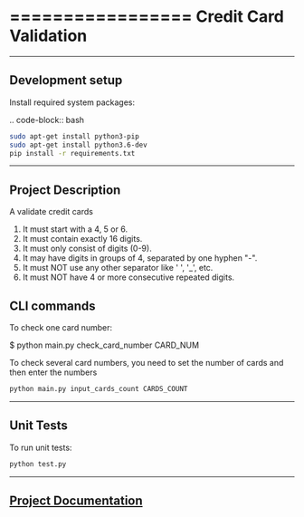 =================
Credit Card Validation
=================

-----------------
Development setup
-----------------
Install required system packages:

.. code-block:: bash
```bash
sudo apt-get install python3-pip
sudo apt-get install python3.6-dev
pip install -r requirements.txt
 ```

-----------------
Project Description 
-----------------

A validate credit cards

<ol>
<li>It must start with a 4, 5 or 6.</li>
<li>It must contain exactly 16 digits.</li>
<li>It must only consist of digits (0-9).</li>
<li>It may have digits in groups of 4, separated by one hyphen "-". </li>
<li>It must NOT use any other separator like ' ', '_', etc. </li>
<li> It must NOT have 4 or more consecutive repeated digits.</li>
</ol


-----------------
CLI commands
-----------------

To check one card number:

$ python main.py check_card_number CARD_NUM

To check several card numbers, 
you need to set the number of cards and then enter the numbers

```bash
python main.py input_cards_count CARDS_COUNT
```


-----------------
Unit Tests
-----------------

To run unit tests:
```bash
python test.py
```

-----------------
[Project Documentation](docs/Short-test-python-20190803.docx)
-----------------